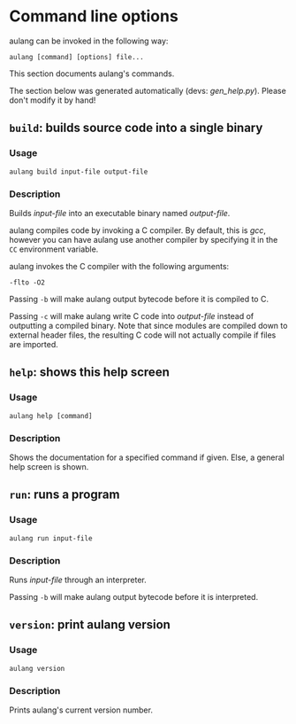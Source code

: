 # Command line options

aulang can be invoked in the following way:

```
aulang [command] [options] file...
```

This section documents aulang's commands.

The section below was generated automatically (devs: *gen_help.py*). Please don't modify it by hand!

## `build`: builds source code into a single binary

### Usage

```
aulang build input-file output-file
```

### Description

Builds *input-file* into an executable binary named *output-file*.

aulang compiles code by invoking a C compiler. By default, this is *gcc*,
however you can have aulang use another compiler by specifying it in
the `CC` environment variable.

aulang invokes the C compiler with the following arguments:

```
-flto -O2
```

Passing `-b` will make aulang output bytecode before it is compiled to C.

Passing `-c` will make aulang write C code into *output-file* instead
of outputting a compiled binary. Note that since modules are compiled
down to external header files, the resulting C code will not actually
compile if files are imported.

## `help`: shows this help screen

### Usage

```
aulang help [command]
```

### Description

Shows the documentation for a specified command if given.
Else, a general help screen is shown.

## `run`: runs a program

### Usage

```
aulang run input-file
```

### Description

Runs *input-file* through an interpreter.

Passing `-b` will make aulang output bytecode before it is interpreted.

## `version`: print aulang version

### Usage

```
aulang version 
```

### Description

Prints aulang's current version number.

